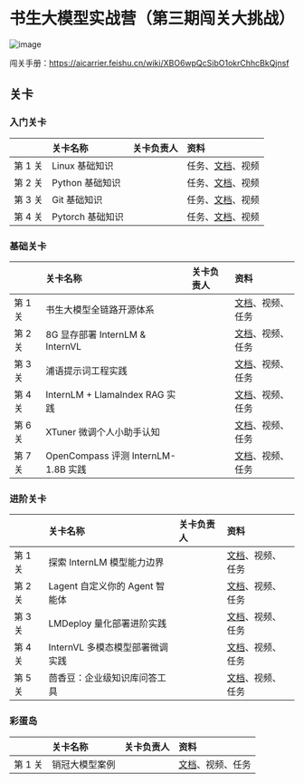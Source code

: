 # 书生大模型实战营（第三期闯关大挑战）

![image](https://github.com/user-attachments/assets/93ff2412-777c-4619-812b-0134eb327cf3)


闯关手册：https://aicarrier.feishu.cn/wiki/XBO6wpQcSibO1okrChhcBkQjnsf


## 关卡

### 入门关卡

||关卡名称|关卡负责人|资料|
|:-----|:----|:----|:-----|
|第 1 关| Linux 基础知识 ||任务、[文档](docs/L0/Linux)、视频|
|第 2 关|Python 基础知识 | |任务、[文档](docs/L0/Python)、视频 |
|第 3 关|Git 基础知识||任务、[文档](docs/L0/Git)、视频|
|第 4 关| Pytorch 基础知识|| 任务、[文档](docs/L0/PyTorch)、视频 |


### 基础关卡


||关卡名称|关卡负责人|资料|
|:-----|:----|:----|:-----|
|第 1 关| 书生大模型全链路开源体系 ||[文档](docs/L1/ToolChain)、视频、任务|
|第 2 关| 8G 显存部署 InternLM & InternVL | | [文档](docs/L1/HelloIntern)、视频、任务 |
|第 3 关| 浦语提示词工程实践 ||[文档](docs/L1/Prompt)、视频、任务|
|第 4 关| InternLM + LlamaIndex RAG 实践 || [文档](docs/L1/LlamaIndex)、视频、任务 |
|第 6 关| XTuner 微调个人小助手认知 || [文档](docs/L1/XTuner)、视频、任务 |
|第 7 关| OpenCompass 评测 InternLM-1.8B 实践 || [文档](OpenCompass)、视频、任务 |



### 进阶关卡

||关卡名称|关卡负责人|资料|
|:-----|:----|:----|:-----|
|第 1 关| 探索 InternLM 模型能力边界 ||[文档](docs/L2/BadCase)、视频、任务|
|第 2 关| Lagent 自定义你的 Agent 智能体 | | [文档](docs/L2/Lagent)、视频、任务 |
|第 3 关| LMDeploy 量化部署进阶实践 ||[文档](docs/L2/LMDeploy)、视频、任务|
|第 4 关| InternVL 多模态模型部署微调实践 || [文档](docs/L2/LMDeploy)、视频、任务 |
|第 5 关| 茴香豆：企业级知识库问答工具|| [文档](docs/L2/Huixiangdou)、视频、任务 |


### 彩蛋岛

||关卡名称|关卡负责人|资料|
|:-----|:----|:----|:-----|
|第 1 关| 销冠大模型案例 ||[文档](docs/EasterEgg/StreamerSales)、视频、任务|
